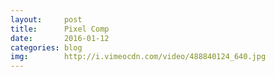 ```yaml
---
layout:     post
title:      Pixel Comp
date:       2016-01-12
categories: blog
img:        http://i.vimeocdn.com/video/488840124_640.jpg
---
```


